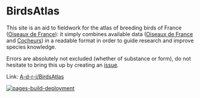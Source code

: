 # BirdsAtlas
This site is an aid to fieldwork for the atlas of breeding birds of France ([Oiseaux de France](https://oiseauxdefrance.org/)): it simply combines available data ([Oiseaux de France](https://oiseauxdefrance.org/) and [Cocheurs](https://www.cocheurs.fr/)) in a readable format in order to guide research and improve species knowledge.

Errors are absolutely not excluded (whether of substance or form), do not hesitate to bring this up by creating an [issue](https://github.com/A-d-r-i/birdsatlas/issues).

Link: [A-d-r-i/BirdsAtlas](https://a-d-r-i.github.io/birdsatlas)

[![pages-build-deployment](https://github.com/A-d-r-i/birdsatlas/actions/workflows/pages/pages-build-deployment/badge.svg)](https://github.com/A-d-r-i/birdsatlas/actions/workflows/pages/pages-build-deployment)  
